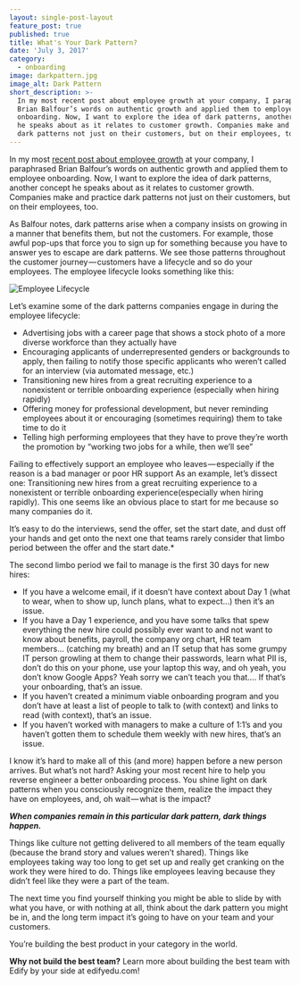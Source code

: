```yaml
---
layout: single-post-layout
feature_post: true
published: true
title: What's Your Dark Pattern?
date: 'July 3, 2017'
category:
  - onboarding
image: darkpattern.jpg
image_alt: Dark Pattern
short_description: >-
  In my most recent post about employee growth at your company, I paraphrased
  Brian Balfour’s words on authentic growth and applied them to employee
  onboarding. Now, I want to explore the idea of dark patterns, another concept
  he speaks about as it relates to customer growth. Companies make and practice
  dark patterns not just on their customers, but on their employees, too.
---
```

In my most [recent post about employee growth](https://medium.com/@kristenmaeve/growth-shouldnt-just-be-for-customers-5902d432a95d) at your company, I paraphrased Brian Balfour’s words on authentic growth and applied them to employee onboarding. Now, I want to explore the idea of dark patterns, another concept he speaks about as it relates to customer growth. Companies make and practice dark patterns not just on their customers, but on their employees, too.

As Balfour notes, dark patterns arise when a company insists on growing in a manner that benefits them, but not the customers. For example, those awful pop-ups that force you to sign up for something because you have to answer yes to escape are dark patterns. We see those patterns throughout the customer journey — customers have a lifecycle and so do your employees.
The employee lifecycle looks something like this:

![Employee Lifecycle]({{site.baseurl}}/img/edifyemplife.png)


Let’s examine some of the dark patterns companies engage in during the employee lifecycle:
- Advertising jobs with a career page that shows a stock photo of a more diverse workforce than they actually have
- Encouraging applicants of underrepresented genders or backgrounds to apply, then failing to notify those specific applicants who weren’t called for an interview (via automated message, etc.)
- Transitioning new hires from a great recruiting experience to a nonexistent or terrible onboarding experience (especially when hiring rapidly)
- Offering money for professional development, but never reminding employees about it or encouraging (sometimes requiring) them to take time to do it
- Telling high performing employees that they have to prove they’re worth the promotion by “working two jobs for a while, then we’ll see”


Failing to effectively support an employee who leaves — especially if the reason is a bad manager or poor HR support
As an example, let’s dissect one: Transitioning new hires from a great recruiting experience to a nonexistent or terrible onboarding experience(especially when hiring rapidly). This one seems like an obvious place to start for me because so many companies do it.

It’s easy to do the interviews, send the offer, set the start date, and dust off your hands and get onto the next one that teams rarely consider that limbo period between the offer and the start date.*

The second limbo period we fail to manage is the first 30 days for new hires:

- If you have a welcome email, if it doesn’t have context about Day 1 (what to wear, when to show up, lunch plans, what to expect…) then it’s an issue.
- If you have a Day 1 experience, and you have some talks that spew everything the new hire could possibly ever want to and not want to know about benefits, payroll, the company org chart, HR team members… (catching my breath) and an IT setup that has some grumpy IT person growling at them to change their passwords, learn what PII is, don’t do this on your phone, use your laptop this way, and oh yeah, you don’t know Google Apps? Yeah sorry we can’t teach you that…. If that’s your onboarding, that’s an issue.
- If you haven’t created a minimum viable onboarding program and you don’t have at least a list of people to talk to (with context) and links to read (with context), that’s an issue.
- If you haven’t worked with managers to make a culture of 1:1’s and you haven’t gotten them to schedule them weekly with new hires, that’s an issue.


I know it’s hard to make all of this (and more) happen before a new person arrives. But what’s not hard? Asking your most recent hire to help you reverse engineer a better onboarding process. You shine light on dark patterns when you consciously recognize them, realize the impact they have on employees, and, oh wait — what is the impact?

**_When companies remain in this particular dark pattern, dark things happen._**

Things like culture not getting delivered to all members of the team equally (because the brand story and values weren’t shared). Things like employees taking way too long to get set up and really get cranking on the work they were hired to do. Things like employees leaving because they didn’t feel like they were a part of the team.

The next time you find yourself thinking you might be able to slide by with what you have, or with nothing at all, think about the dark pattern you might be in, and the long term impact it’s going to have on your team and your customers.

You’re building the best product in your category in the world.

**Why not build the best team?**
Learn more about building the best team with Edify by your side at edifyedu.com!
